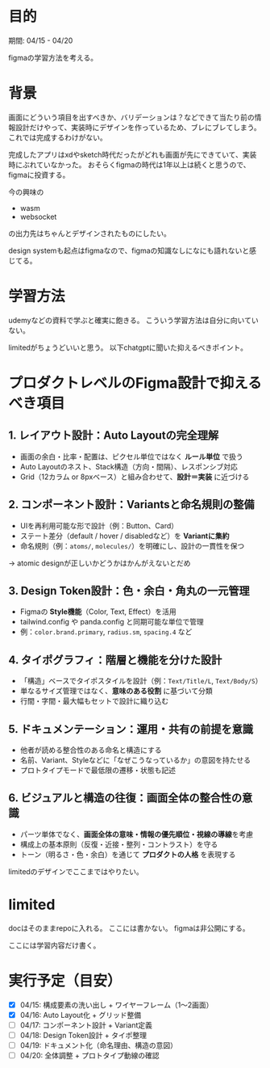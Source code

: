 # 目的

期間: 04/15 - 04/20

figmaの学習方法を考える。

# 背景

画面にどういう項目を出すべきか、バリデーションは？などできて当たり前の情報設計だけやって、実装時にデザインを作っているため、ブレにブレてしまう。
これでは完成するわけがない。

完成したアプリはxdやsketch時代だったがどれも画面が先にできていて、実装時にぶれていなかった。
おそらくfigmaの時代は1年以上は続くと思うので、figmaに投資する。

今の興味の

- wasm
- websocket

の出力先はちゃんとデザインされたものにしたい。

design systemも起点はfigmaなので、figmaの知識なしになにも語れないと感じてる。

# 学習方法

udemyなどの資料で学ぶと確実に飽きる。
こういう学習方法は自分に向いていない。

limitedがちょうどいいと思う。
以下chatgptに聞いた抑えるべきポイント。

# プロダクトレベルのFigma設計で抑えるべき項目

## 1. レイアウト設計：Auto Layoutの完全理解

- 画面の余白・比率・配置は、ピクセル単位ではなく **ルール単位** で扱う
- Auto Layoutのネスト、Stack構造（方向・間隔）、レスポンシブ対応
- Grid（12カラム or 8pxベース）と組み合わせて、**設計＝実装** に近づける

## 2. コンポーネント設計：Variantsと命名規則の整備

- UIを再利用可能な形で設計（例：Button、Card）
- ステート差分（default / hover / disabledなど）を **Variantに集約**
- 命名規則（例：`atoms/`, `molecules/`）を明確にし、設計の一貫性を保つ

-> atomic designが正しいかどうかはかんがえないとだめ

## 3. Design Token設計：色・余白・角丸の一元管理

- Figmaの **Style機能**（Color, Text, Effect）を活用
- tailwind.config や panda.config と同期可能な単位で管理
- 例：`color.brand.primary`, `radius.sm`, `spacing.4` など

## 4. タイポグラフィ：階層と機能を分けた設計

- 「構造」ベースでタイポスタイルを設計（例：`Text/Title/L`, `Text/Body/S`）
- 単なるサイズ管理ではなく、**意味のある役割** に基づいて分類
- 行間・字間・最大幅もセットで設計に織り込む

## 5. ドキュメンテーション：運用・共有の前提を意識

- 他者が読める整合性のある命名と構造にする
- 名前、Variant、Styleなどに「なぜこうなっているか」の意図を持たせる
- プロトタイプモードで最低限の遷移・状態も記述

## 6. ビジュアルと構造の往復：画面全体の整合性の意識

- パーツ単体でなく、**画面全体の意味・情報の優先順位・視線の導線**を考慮
- 構成上の基本原則（反復・近接・整列・コントラスト）を守る
- トーン（明るさ・色・余白）を通じて **プロダクトの人格** を表現する

limitedのデザインでここまではやりたい。

# limited

docはそのままrepoに入れる。
ここには書かない。
figmaは非公開にする。

ここには学習内容だけ書く。

# 実行予定（目安）

- [x] 04/15: 構成要素の洗い出し + ワイヤーフレーム（1〜2画面）
- [x] 04/16: Auto Layout化 + グリッド整備
- [ ] 04/17: コンポーネント設計 + Variant定義
- [ ] 04/18: Design Token設計 + タイポ整理
- [ ] 04/19: ドキュメント化（命名理由、構造の意図）
- [ ] 04/20: 全体調整 + プロトタイプ動線の確認
